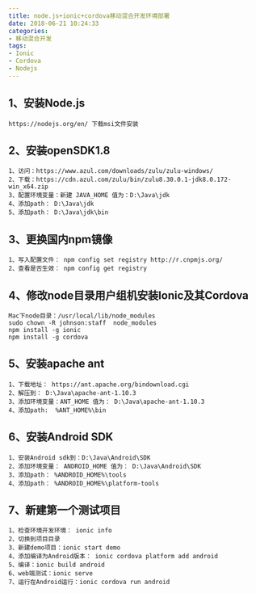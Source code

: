 ```yaml
---
title: node.js+ionic+cordova移动混合开发环境部署
date: 2018-06-21 10:24:33
categories:
- 移动混合开发
tags:
- Ionic
- Cordova
- Nodejs
---
```


## 1、安装Node.js

```
https://nodejs.org/en/ 下载msi文件安装
```

## 2、安装openSDK1.8
```
1、访问：https://www.azul.com/downloads/zulu/zulu-windows/ 
2、下载：https://cdn.azul.com/zulu/bin/zulu8.30.0.1-jdk8.0.172-win_x64.zip
3、配置环境变量：新建 JAVA_HOME 值为：D:\Java\jdk
4、添加path： D:\Java\jdk
5、添加path： D:\Java\jdk\bin
```

## 3、更换国内npm镜像
```
1、写入配置文件： npm config set registry http://r.cnpmjs.org/
2、查看是否生效： npm config get registry
```

## 4、修改node目录用户组机安装Ionic及其Cordova
```
Mac下node目录：/usr/local/lib/node_modules
sudo chown -R johnson:staff  node_modules
npm install -g ionic
npm install -g cordova
```

## 5、安装apache ant
```
1、下载地址： https://ant.apache.org/bindownload.cgi
2、解压到： D:\Java\apache-ant-1.10.3
3、添加环境变量：ANT_HOME 值为： D:\Java\apache-ant-1.10.3
4、添加path:  %ANT_HOME%\bin
```

## 6、安装Android SDK
```
1、安装Android sdk到：D:\Java\Android\SDK
2、添加环境变量： ANDROID_HOME 值为： D:\Java\Android\SDK
3、添加path： %ANDROID_HOME%\tools
4、添加path： %ANDROID_HOME%\platform-tools
```

## 7、新建第一个测试项目
```
1、检查环境开发环境： ionic info
2、切换到项目目录
3、新建demo项目：ionic start demo
4、添加编译为Android版本： ionic cordova platform add android
5、编译：ionic build android
6、web端测试：ionic serve
7、运行在Android运行：ionic cordova run android
```


